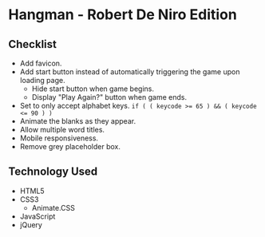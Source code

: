 # Hangman - Robert De Niro Edition

## Checklist

- Add favicon.
- Add start button instead of automatically triggering the game upon loading page.
  - Hide start button when game begins.
  - Display "Play Again?" button when game ends.
- Set to only accept alphabet keys. `if ( ( keycode >= 65 ) && ( keycode <= 90 ) )`
- Animate the blanks as they appear.
- Allow multiple word titles.
- Mobile responsiveness.
- Remove grey placeholder box.

## Technology Used

- HTML5
- CSS3
  - Animate.CSS
- JavaScript
- jQuery
